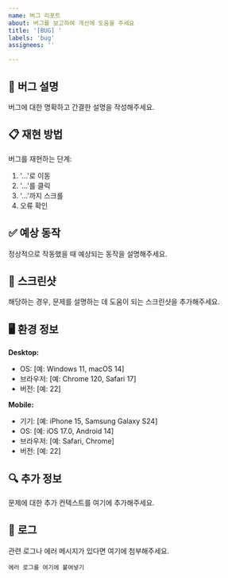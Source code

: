 ```yaml
---
name: 버그 리포트
about: 버그를 보고하여 개선에 도움을 주세요
title: '[BUG] '
labels: 'bug'
assignees: ''

---
```


## 🐛 버그 설명
버그에 대한 명확하고 간결한 설명을 작성해주세요.

## 📋 재현 방법
버그를 재현하는 단계:
1. '...'로 이동
2. '...'를 클릭
3. '...'까지 스크롤
4. 오류 확인

## ✅ 예상 동작
정상적으로 작동했을 때 예상되는 동작을 설명해주세요.

## 📸 스크린샷
해당하는 경우, 문제를 설명하는 데 도움이 되는 스크린샷을 추가해주세요.

## 🖥️ 환경 정보
**Desktop:**
 - OS: [예: Windows 11, macOS 14]
 - 브라우저: [예: Chrome 120, Safari 17]
 - 버전: [예: 22]

**Mobile:**
 - 기기: [예: iPhone 15, Samsung Galaxy S24]
 - OS: [예: iOS 17.0, Android 14]
 - 브라우저: [예: Safari, Chrome]
 - 버전: [예: 22]

## 🔍 추가 정보
문제에 대한 추가 컨텍스트를 여기에 추가해주세요.

## 📝 로그
관련 로그나 에러 메시지가 있다면 여기에 첨부해주세요.
```
에러 로그를 여기에 붙여넣기
```